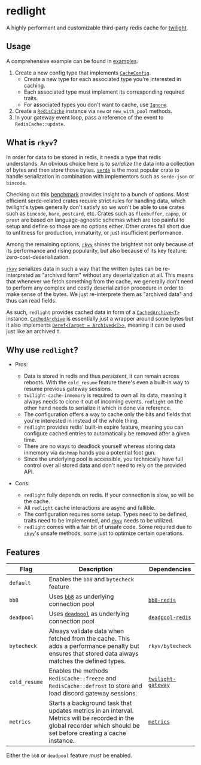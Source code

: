# redlight

<!-- cargo-rdme start -->

A highly performant and customizable third-party redis cache for [twilight].

## Usage

A comprehensive example can be found in [examples].

1. Create a new config type that implements [`CacheConfig`].
    - Create a new type for each associated type you're interested in
      caching.
    - Each associated type must implement its corresponding required traits.
    - For associated types you don't want to cache, use [`Ignore`].
2. Create a [`RedisCache`] instance via `new` or `new_with_pool` methods.
3. In your gateway event loop, pass a reference of the event to
   `RedisCache::update`.

## What is `rkyv`?

In order for data to be stored in redis, it needs a type that redis
understands. An obvious choice here is to *serialize* the data into a
collection of bytes and then store those bytes. [`serde`] is the most
popular crate to handle serialization in combination with implementors such
as `serde-json` or `bincode`.

Checking out this [benchmark] provides insight to a bunch of options.
Most efficient serde-related crates require strict rules for handling data,
which twilight's types generally don't satisfy so we won't be able to use
crates such as `bincode`, `bare`, `postcard`, etc. Crates such as
`flexbuffer`, `capnp`, or `prost` are based on language-agnostic schemas
which are too painful to setup and define so those are no options either.
Other crates fall short due to unfitness for production, immaturity, or
just insufficient performance.

Among the remaining options, [`rkyv`] shines the brightest not only because
of its performance and rising popularity, but also because of its key
feature: zero-cost-deserialization.

[`rkyv`] serializes data in such a way that the written bytes can be
re-interpreted as "archived form" without any deserialization at all.
This means that whenever we fetch something from the cache, we generally
don't need to perform any complex and costly deserialization procedure
in order to make sense of the bytes. We just re-interprete them as "archived
data" and thus can read fields.

As such, `redlight` provides cached data in form of a [`CachedArchive<T>`]
instance. [`CachedArchive`] is essentially just a wrapper around some bytes
but it also implements [`Deref<Target = Archived<T>>`](std::ops::Deref),
meaning it can be used just like an archived `T`.

## Why use `redlight`?

* Pros:
    - Data is stored in redis and thus *persistent*, it can remain across
      reboots. With the `cold_resume` feature there's even a built-in way to
      resume previous gateway sessions.
    - `twilight-cache-inmemory` is required to *own* all its data, meaning
      it always needs to clone it out of incoming events. `redlight` on the
      other hand needs to serialize it which is done via reference.
    - The configuration offers a way to cache only the bits and fields that
      you're interested in instead of the whole thing.
    - `redlight` provides redis' built-in expire feature, meaning you can
      configure cached entries to automatically be removed after a given
      time.
    - There are no ways to deadlock yourself whereas storing data inmemory
      via `dashmap` hands you a potential foot gun.
    - Since the underlying pool is accessible, you technically have full
      control over all stored data and don't need to rely on the provided
      API.

* Cons:
    - `redlight` fully depends on redis. If your connection is slow, so will
      be the cache.
    - All `redlight` cache interactions are async and fallible.
    - The configuration requires some setup. Types need to be defined,
      traits need to be implemented, and [`rkyv`] needs to be utilized.
    - `redlight` comes with a fair bit of unsafe code. Some required due to
      [`rkyv`]'s unsafe methods, some just to optimize certain operations.

## Features

| Flag | Description | Dependencies
| - | - | -
| `default` | Enables the `bb8` and `bytecheck` feature |
| `bb8` | Uses [`bb8`] as underlying connection pool | [`bb8-redis`]
| `deadpool` | Uses [`deadpool`] as underlying connection pool | [`deadpool-redis`]
| `bytecheck` | Always validate data when fetched from the cache. This adds a performance penalty but ensures that stored data always matches the defined types. | `rkyv/bytecheck`
| `cold_resume` | Enables the methods `RedisCache::freeze` and `RedisCache::defrost` to store and load discord gateway sessions. | [`twilight-gateway`]
| `metrics` | Starts a background task that updates metrics in an interval. Metrics will be recorded in the global recorder which should be set before creating a cache instance. | [`metrics`]

Either the `bb8` or `deadpool` feature *must* be enabled.

[twilight]: https://github.com/twilight-rs/twilight
[examples]: https://github.com/MaxOhn/redlight/tree/main/examples
[`CacheConfig`]: https://docs.rs/redlight/latest/redlight/config/trait.CacheConfig.html
[`RedisCache`]: https://docs.rs/redlight/latest/redlight/cache/struct.RedisCache.html
[`Ignore`]: https://docs.rs/redlight/latest/redlight/config/ignore/struct.Ignore.html
[`serde`]: https://docs.rs/serde/latest/serde/
[benchmark]: https://github.com/djkoloski/rust_serialization_benchmark#minecraft_savedata
[`rkyv`]: https://docs.rs/rkyv/latest/rkyv/
[`CachedArchive<T>`]: https://docs.rs/redlight/latest/redlight/cached/struct.CachedArchive.html
[`CachedArchive`]: https://docs.rs/redlight/latest/redlight/cached/struct.CachedArchive.html
[`bb8`]: https://docs.rs/bb8/latest/bb8/
[`bb8-redis`]: https://docs.rs/bb8-redis/latest/bb8_redis/
[`deadpool`]: https://docs.rs/deadpool/latest/deadpool/
[`deadpool-redis`]: https://docs.rs/deadpool-redis/latest/deadpool_redis/
[`twilight-gateway`]: https://docs.rs/twilight-gateway/latest/twilight_gateway/
[`metrics`]: https://docs.rs/metrics/latest/metrics/

<!-- cargo-rdme end -->
